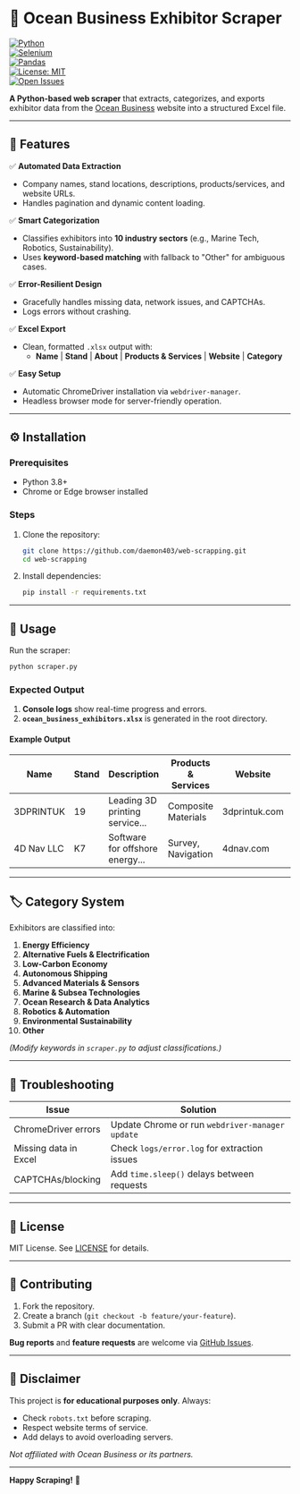 # 🌊 Ocean Business Exhibitor Scraper  

[![Python](https://img.shields.io/badge/Python-3.8%2B-blue?logo=python)](https://www.python.org/)  
[![Selenium](https://img.shields.io/badge/Selenium-4.0%2B-orange?logo=selenium)](https://www.selenium.dev/)  
[![Pandas](https://img.shields.io/badge/Pandas-1.3%2B-brightgreen?logo=pandas)](https://pandas.pydata.org/)  
[![License: MIT](https://img.shields.io/badge/License-MIT-yellow)](https://opensource.org/licenses/MIT)  
[![Open Issues](https://img.shields.io/github/issues-raw/daemon403/web-scrapping)](https://github.com/daemon403/web-scrapping/issues)  

**A Python-based web scraper** that extracts, categorizes, and exports exhibitor data from the [Ocean Business](https://exhibitormanual.oceanbusiness.com/exhibitor-list-search/) website into a structured Excel file.  

---

## 📌 **Features**  

✅ **Automated Data Extraction**  
- Company names, stand locations, descriptions, products/services, and website URLs.  
- Handles pagination and dynamic content loading.  

✅ **Smart Categorization**  
- Classifies exhibitors into **10 industry sectors** (e.g., Marine Tech, Robotics, Sustainability).  
- Uses **keyword-based matching** with fallback to "Other" for ambiguous cases.  

✅ **Error-Resilient Design**  
- Gracefully handles missing data, network issues, and CAPTCHAs.  
- Logs errors without crashing.  

✅ **Excel Export**  
- Clean, formatted `.xlsx` output with:  
  - **Name** | **Stand** | **About** | **Products & Services** | **Website** | **Category**  

✅ **Easy Setup**  
- Automatic ChromeDriver installation via `webdriver-manager`.  
- Headless browser mode for server-friendly operation.  

---

## ⚙️ **Installation**  

### **Prerequisites**  
- Python 3.8+  
- Chrome or Edge browser installed  

### **Steps**  
1. Clone the repository:  
   ```bash
   git clone https://github.com/daemon403/web-scrapping.git
   cd web-scrapping
   ```  

2. Install dependencies:  
   ```bash
   pip install -r requirements.txt
   ```  

---

## 🚀 **Usage**  

Run the scraper:  
```bash
python scraper.py
```  

### **Expected Output**  
1. **Console logs** show real-time progress and errors.  
2. **`ocean_business_exhibitors.xlsx`** is generated in the root directory.  

#### **Example Output**  
| Name          | Stand | Description                          | Products & Services       | Website          | Category          |  
|---------------|-------|--------------------------------------|---------------------------|------------------|-------------------|  
| 3DPRINTUK     | 19    | Leading 3D printing service...       | Composite Materials       | 3dprintuk.com    | Advanced Materials|  
| 4D Nav LLC    | K7    | Software for offshore energy...      | Survey, Navigation        | 4dnav.com        | Ocean Research    |  

---

## 🏷 **Category System**  
Exhibitors are classified into:  
1. **Energy Efficiency**  
2. **Alternative Fuels & Electrification**  
3. **Low-Carbon Economy**  
4. **Autonomous Shipping**  
5. **Advanced Materials & Sensors**  
6. **Marine & Subsea Technologies**  
7. **Ocean Research & Data Analytics**  
8. **Robotics & Automation**  
9. **Environmental Sustainability**  
10. **Other**  

*(Modify keywords in `scraper.py` to adjust classifications.)*  

---

## 🔧 **Troubleshooting**  

| Issue                  | Solution                                  |  
|------------------------|-------------------------------------------|  
| ChromeDriver errors    | Update Chrome or run `webdriver-manager update` |  
| Missing data in Excel  | Check `logs/error.log` for extraction issues |  
| CAPTCHAs/blocking      | Add `time.sleep()` delays between requests |  

---

## 📜 **License**  
MIT License. See [LICENSE](LICENSE) for details.  

---

## 🤝 **Contributing**  
1. Fork the repository.  
2. Create a branch (`git checkout -b feature/your-feature`).  
3. Submit a PR with clear documentation.  

**Bug reports** and **feature requests** are welcome via [GitHub Issues](https://github.com/daemon403/web-scrapping/issues).  

---

## 📌 **Disclaimer**  
This project is **for educational purposes only**. Always:  
- Check `robots.txt` before scraping.  
- Respect website terms of service.  
- Add delays to avoid overloading servers.  

*Not affiliated with Ocean Business or its partners.*  

---

**Happy Scraping!** 🚀

